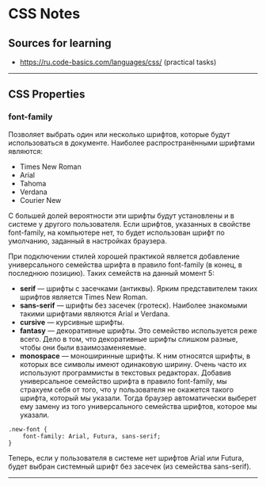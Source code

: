 # CSS Notes

## Sources for learning

* https://ru.code-basics.com/languages/css/ (practical tasks)

---

## CSS Properties

### font-family

Позволяет выбрать один или несколько шрифтов, которые будут использоваться в документе.
Наиболее распространёнными шрифтами являются:
* Times New Roman
* Arial
* Tahoma
* Verdana
* Courier New

С большей долей вероятности эти шрифты будут установлены и в системе у другого пользователя. Если шрифтов, указанных в свойстве font-family, на компьютере нет, то будет использован шрифт по умолчанию, заданный в настройках браузера.

При подключении стилей хорошей практикой является добавление универсального семейства шрифта в правило font-family (в конец, в последнюю позицию). Таких семейств на данный момент 5:

* **serif** — шрифты с засечками (антиквы). Ярким представителем таких шрифтов является Times New Roman.
* **sans-serif** — шрифты без засечек (гротеск). Наиболее знакомыми такими шрифтами являются Arial и Verdana.
* **cursive** — курсивные шрифты.
* **fantasy** — декоративные шрифты. Это семейство используется реже всего. Дело в том, что декоративные шрифты слишком разные, чтобы они были взаимозаменяемые.
* **monospace** — моноширинные шрифты. К ним относятся шрифты, в которых все символы имеют одинаковую ширину. Очень часто их используют программисты в текстовых редакторах.
Добавив универсальное семейство шрифта в правило font-family, мы страхуем себя от того, что у пользователя не окажется такого шрифта, который мы указали. Тогда браузер автоматически выберет ему замену из того универсального семейства шрифтов, которое мы указали.
  
```
.new-font {
    font-family: Arial, Futura, sans-serif;
}
```
Теперь, если у пользователя в системе нет шрифтов Arial или Futura, будет выбран системный шрифт без засечек (из семейства sans-serif).

---